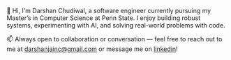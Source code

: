 👋 Hi, I'm Darshan Chudiwal, a software engineer currently pursuing my Master’s in Computer Science at Penn State. I enjoy building robust systems, experimenting with AI, and solving real-world problems with code.

📫 Always open to collaboration or conversation — feel free to reach out to me at darshanjainc@gmail.com or message me on [linkedin](https://www.linkedin.com/in/darshan-se/)!
<!--
**darshan-sc/darshan-sc** is a ✨ _special_ ✨ repository because its `README.md` (this file) appears on your GitHub profile.

Here are some ideas to get you started:

- 🔭 I’m currently working on ...
- 🌱 I’m currently learning ...
- 👯 I’m looking to collaborate on ...
- 🤔 I’m looking for help with ...
- 💬 Ask me about ...
- 📫 How to reach me: ...
- 😄 Pronouns: ...
- ⚡ Fun fact: ...
-->
